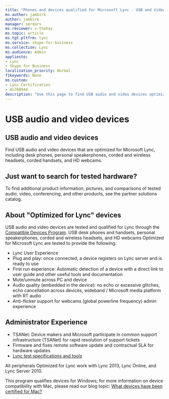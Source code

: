 ```yaml
---
title: "Phones and devices qualified for Microsoft Lync - USB and Video Devices"
ms.author: jambirk
author: jambirk
manager: serdars
ms.reviewer: v-thehay
ms.topic: article
ms.tgt.pltfrm: lync
ms.service: skype-for-business
ms.collection: Lync
ms.audience: Admin
appliesto:
- Lync
- Skype for Business 
localization_priority: Normal
f1keywords: None
ms.custom:
- Lync Certification
- dn788944
description: "Use this page to find USB audio and video devices optimized for Lync, including desk phones, personal speakerphones, corded and wireless headsets, corded handsets, and HD webcams."
---
```


# USB audio and video devices

## USB audio and video devices
Find USB audio and video devices that are optimized for Microsoft Lync, including desk phones, personal speakerphones, corded and wireless headsets, corded handsets, and HD webcams.

## Just want to search for tested hardware?

To find additional product information, pictures, and comparisons of tested audio, video, conferencing, and other products, see the partner solutions catalog.

## About "Optimized for Lync" devices
USB audio and video devices are tested and qualified for Lync through the <!-- need fresh link here --> [Compatible Devices Program](https://technet.microsoft.com/en-us/office/dn788951#compatible_devices). USB desk phones and handsets, personal speakerphones, corded and wireless headsets, and HD webcams Optimized for Microsoft Lync are tested to provide the following:
- Lync User Experience
- Plug and play: once connected, a device registers on Lync server and is ready to use
- First run experience: Automatic detection of a device with a direct link to user guide and other useful tools and documentation
- Mute/unmute across PC and device
- Audio quality (embedded in the device): no echo or excessive glitches, echo cancellation across devices, wideband / Microsoft media platform with RT audio
- Anti-flicker support for webcams (global powerline frequency) admin experience

## Administrator Experience
- TSANet: Device makers and Microsoft participate in common support infrastructure (TSANet) for rapid resolution of support tickets
- Firmware and fixes remote software update and contractual SLA for hardware updates
- [Lync test specifications and tools](../skype-bus/test-spec.md)

All peripherals Optimized for Lync work with Lync 2013, Lync Online, and Lync Server 2010. 

This program qualifies devices for Windows; for more information on device compatibility with Mac, please read our blog topic: [What devices have been certified for Mac?](http://blogs.technet.com/b/uc/archive/2011/09/02/what-devices-have-been-certified-for-mac.aspx)
